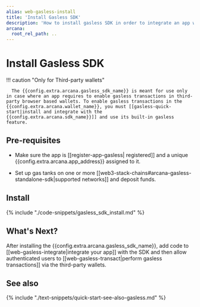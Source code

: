 ```yaml
---
alias: web-gasless-install
title: 'Install Gasless SDK'
description: 'How to install gasless SDK in order to integrate an app with it and enable gasless transactions for third-party wallets.'
arcana:
  root_rel_path: ..
---
```


# Install Gasless SDK

!!! caution "Only for Third-party wallets"

      The {{config.extra.arcana.gasless_sdk_name}} is meant for use only in case where an app requires to enable gasless transactions in third-party browser based wallets. To enable gasless transactions in the {{config.extra.arcana.wallet_name}}, you must [[gasless-quick-start|install and integrate with the {{config.extra.arcana.sdk_name}}]] and use its built-in gasless feature.

## Pre-requisites

* Make sure the app is [[register-app-gasless| registered]] and a unique {{config.extra.arcana.app_address}} assigned to it.

* Set up gas tanks on one or more [[web3-stack-chains#arcana-gasless-standalone-sdk|supported networks]] and deposit funds. 

## Install

{% include "./code-snippets/gasless_sdk_install.md" %}

## What's Next?

After installing the {{config.extra.arcana.gasless_sdk_name}}, add code to [[web-gasless-integrate|integrate your app]] with the SDK and then allow authenticated users to [[web-gasless-transact|perform gasless transactions]] via the third-party wallets. 

## See also

{% include "./text-snippets/quick-start-see-also-gasless.md" %}